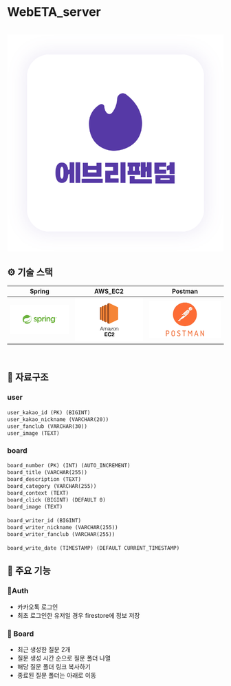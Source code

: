 # WebETA_server

<p align="center">
  <br>
  <img src="./readme/Everyfandom.svg">
  <br>
</p>




## ⚙️ 기술 스택

|  Spring    |  AWS_EC2  |  Postman  | 
| :--------: | :-------: | :-------: |
|   ![sp]    |   ![ec2]  |   ![pm]   |

<br>

## 💽 자료구조

### user
    user_kakao_id (PK) (BIGINT)
    user_kakao_nickname (VARCHAR(20))
    user_fanclub (VARCHAR(30))
    user_image (TEXT)

### board
    board_number (PK) (INT) (AUTO_INCREMENT)
    board_title (VARCHAR(255))
    board_description (TEXT)
    board_category (VARCHAR(255))
    board_context (TEXT)
    board_click (BIGINT) (DEFAULT 0)
    board_image (TEXT)
    
    board_writer_id (BIGINT)
    board_writer_nickname (VARCHAR(255))
    board_writer_fanclub (VARCHAR(255))
    
    board_write_date (TIMESTAMP) (DEFAULT CURRENT_TIMESTAMP)

## 📌 주요 기능

###  🔗Auth
- 카카오톡 로그인
- 최초 로그인한 유저일 경우 firestore에 정보 저장
### 🔗 Board
- 최근 생성한 질문 2개 
- 질문 생성 시간 순으로 질문 폴더 나열
- 해당 질문 폴더 링크 복사하기
- 종료된 질문 폴더는 아래로 이동


<br>

 

<!-- Stack Icon Refernces -->

[sp]: /readme/spring.png
[ec2]: /readme/EC2.png
[pm]: /readme/postman.png
